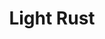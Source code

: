 ---
layout: product
title: "Light Rust"
price: "400" 
desc: "Akrilna boja za drybrush"
img_path: "/assets/img/AMIG0610.webp"
brand: "AMMO"
available: true
special_offer: true
new: false
soon: false
cat: "020000"
subcat: "020100"
subsubcat: "020106"
sifra: "AMIG0610"
popular: false
---